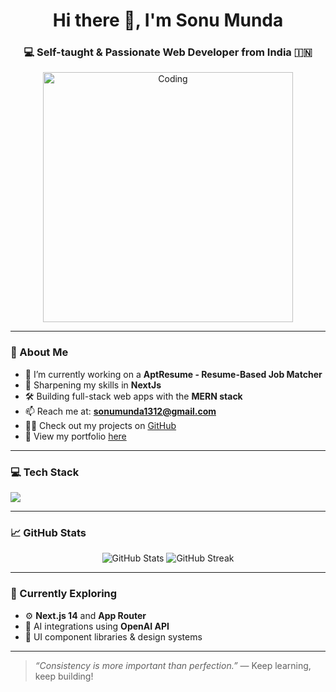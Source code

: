 <h1 align="center">Hi there 👋, I'm Sonu Munda</h1>
<h3 align="center">💻 Self-taught & Passionate Web Developer from India 🇮🇳</h3>

<p align="center">
  <img src="https://miro.medium.com/v2/resize:fit:828/0*7Q3yvSIv_t0ioJ-Z.gif" alt="Coding" width="400" />
</p>

---

### 🚀 About Me

- 🔭 I’m currently working on a **AptResume - Resume-Based Job Matcher**
- 🌱 Sharpening my skills in **NextJs**
- 🛠️ Building full-stack web apps with the **MERN stack**
- 📫 Reach me at: **sonumunda1312@gmail.com**
- 👨‍💻 Check out my projects on [GitHub](https://github.com/SonuMunda)
- 📄 View my portfolio [here](https://sonumunda.me)

---

### 💻 Tech Stack

<p>
  <img src="https://skillicons.dev/icons?i=html,css,javascript,typescript,react,redux,tailwind,mui,nodejs,express,mongodb,nextjs,git,github,canva" />
</p>

---

### 📈 GitHub Stats

<p align="center">
  <img src="https://github-readme-stats.vercel.app/api?username=SonuMunda&show_icons=true&theme=radical" alt="GitHub Stats" />
  <img src="https://github-readme-streak-stats.herokuapp.com?user=SonuMunda&theme=radical&date_format=M%20j%5B%2C%20Y%5D" alt="GitHub Streak" />
</p>

---

### 🧠 Currently Exploring

- ⚙️ **Next.js 14** and **App Router**
- 🤖 AI integrations using **OpenAI API**
- 🧩 UI component libraries & design systems

---

> *“Consistency is more important than perfection.”* — Keep learning, keep building!

